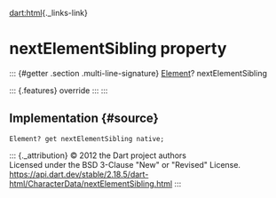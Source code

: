[dart:html](../../dart-html/dart-html-library){._links-link}

nextElementSibling property
===========================

::: {#getter .section .multi-line-signature}
[Element](../element-class)? nextElementSibling

::: {.features}
override
:::
:::

Implementation {#source}
--------------

``` {.language-dart data-language="dart"}
Element? get nextElementSibling native;
```

::: {._attribution}
© 2012 the Dart project authors\
Licensed under the BSD 3-Clause \"New\" or \"Revised\" License.\
<https://api.dart.dev/stable/2.18.5/dart-html/CharacterData/nextElementSibling.html>
:::
